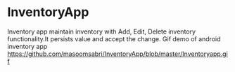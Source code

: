 # InventoryApp
Inventory app maintain inventory with Add, Edit, Delete inventory functionality.It persists value and accept the change.
Gif demo of android inventory app
https://github.com/masoomsabri/InventoryApp/blob/master/Inventoryapp.gif
